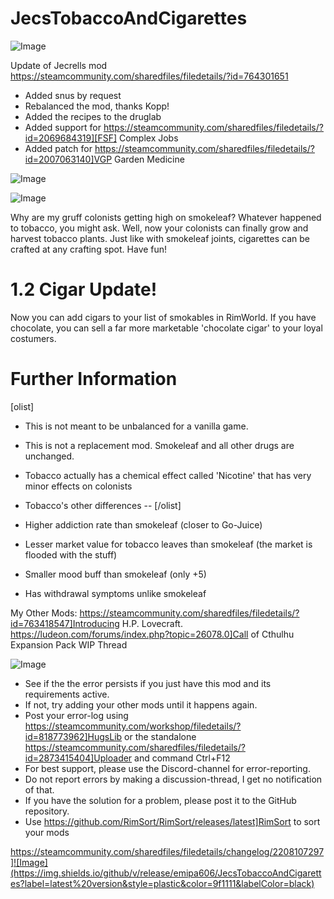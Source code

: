 # JecsTobaccoAndCigarettes

![Image](https://i.imgur.com/buuPQel.png)

Update of Jecrells mod
https://steamcommunity.com/sharedfiles/filedetails/?id=764301651

- Added snus by request
- Rebalanced the mod, thanks Kopp!
- Added the recipes to the druglab
- Added support for https://steamcommunity.com/sharedfiles/filedetails/?id=2069684319][FSF] Complex Jobs
- Added patch for https://steamcommunity.com/sharedfiles/filedetails/?id=2007063140]VGP Garden Medicine

![Image](https://i.imgur.com/pufA0kM.png)

	
![Image](https://i.imgur.com/Z4GOv8H.png)


Why are my gruff colonists getting high on smokeleaf? Whatever happened to tobacco, you might ask. Well, now your colonists can finally grow and harvest tobacco plants. Just like with smokeleaf joints, cigarettes can be crafted at any crafting spot. Have fun!

# 1.2 Cigar Update!

Now you can add cigars to your list of smokables in RimWorld. If you have chocolate, you can sell a far more marketable 'chocolate cigar' to your loyal costumers.

# Further Information


[olist]
- This is not meant to be unbalanced for a vanilla game.
- This is not a replacement mod. Smokeleaf and all other drugs are unchanged.
-  Tobacco actually has a chemical effect called 'Nicotine' that has very minor effects on colonists
-  Tobacco's other differences --
[/olist]


- Higher addiction rate than smokeleaf (closer to Go-Juice)
- Lesser market value for tobacco leaves than smokeleaf (the market is flooded with the stuff)
- Smaller mood buff than smokeleaf (only +5)
- Has withdrawal symptoms unlike smokeleaf



My Other Mods:
https://steamcommunity.com/sharedfiles/filedetails/?id=763418547]Introducing H.P. Lovecraft.
https://ludeon.com/forums/index.php?topic=26078.0]Call of Cthulhu Expansion Pack WIP Thread

![Image](https://i.imgur.com/PwoNOj4.png)



-  See if the the error persists if you just have this mod and its requirements active.
-  If not, try adding your other mods until it happens again.
-  Post your error-log using https://steamcommunity.com/workshop/filedetails/?id=818773962]HugsLib or the standalone https://steamcommunity.com/sharedfiles/filedetails/?id=2873415404]Uploader and command Ctrl+F12
-  For best support, please use the Discord-channel for error-reporting.
-  Do not report errors by making a discussion-thread, I get no notification of that.
-  If you have the solution for a problem, please post it to the GitHub repository.
-  Use https://github.com/RimSort/RimSort/releases/latest]RimSort to sort your mods



https://steamcommunity.com/sharedfiles/filedetails/changelog/2208107297]![Image](https://img.shields.io/github/v/release/emipa606/JecsTobaccoAndCigarettes?label=latest%20version&style=plastic&color=9f1111&labelColor=black)

